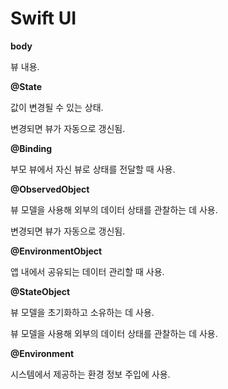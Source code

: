 # Swift UI

**body**

뷰 내용.

**@State**

값이 변경될 수 있는 상태.

변경되면 뷰가 자동으로 갱신됨.

**@Binding**

부모 뷰에서 자신 뷰로 상태를 전달할 때 사용.

**@ObservedObject**

뷰 모델을 사용해 외부의 데이터 상태를 관찰하는 데 사용.

변경되면 뷰가 자동으로 갱신됨.

**@EnvironmentObject**

앱 내에서 공유되는 데이터 관리할 때 사용.

**@StateObject**

뷰 모델을 초기화하고 소유하는 데 사용.

뷰 모델을 사용해 외부의 데이터 상태를 관찰하는 데 사용.

**@Environment**

시스템에서 제공하는 환경 정보 주입에 사용.